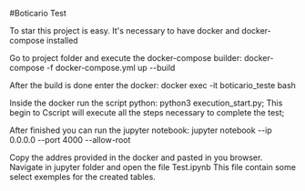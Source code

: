 #Boticario Test

To star this project is easy. It's necessary to have docker and docker-compose installed

Go to project folder and execute the docker-compose builder: docker-compose -f docker-compose.yml up --build

After the build is done enter the docker: docker exec -it boticario_teste bash

Inside the docker run the script python: python3 execution_start.py; This begin to Cscript will execute all the steps necessary to complete the test;

After finished you can run the jupyter notebook: jupyter notebook --ip 0.0.0.0 --port 4000 --allow-root

Copy the addres provided in the docker and pasted in you browser. Navigate in jupyter folder and open the file Test.ipynb This file contain some select exemples for the created tables.
